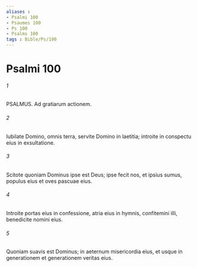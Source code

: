 ```yaml
---
aliases : 
- Psalmi 100
- Psaumes 100
- Ps 100
- Psalms 100
tags : Bible/Ps/100
---
```


# Psalmi 100

###### 1
PSALMUS. Ad gratiarum actionem.
###### 2
Iubilate Domino, omnis terra, servite Domino in laetitia; introite in conspectu eius in exsultatione.
###### 3
Scitote quoniam Dominus ipse est Deus; ipse fecit nos, et ipsius sumus, populus eius et oves pascuae eius.
###### 4
Introite portas eius in confessione, atria eius in hymnis, confitemini illi, benedicite nomini eius.
###### 5
Quoniam suavis est Dominus; in aeternum misericordia eius, et usque in generationem et generationem veritas eius.
